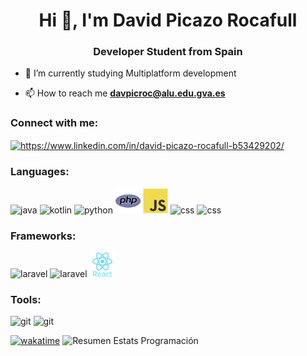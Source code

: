 <h1 align="center">Hi 👋, I'm David Picazo Rocafull</h1>
<h3 align="center">Developer Student from Spain</h3>

- 🌱 I’m currently studying Multiplatform development

- 📫 How to reach me **davpicroc@alu.edu.gva.es**

<h3 align="left">Connect with me:</h3>
<p align="left">
<a href="https://linkedin.com/in/david-picazo-rocafull-b53429202/" target="blank"><img align="center" src="https://raw.githubusercontent.com/rahuldkjain/github-profile-readme-generator/master/src/images/icons/Social/linked-in-alt.svg" alt="https://www.linkedin.com/in/david-picazo-rocafull-b53429202/" height="40" width="40" /></a>
</p>

<h3 align="left">Languages:</h3>
<p align="left">
    <a href="https://docs.oracle.com/en/java/" target="_blank" rel="noreferrer" style="text-decoration: none;"> 
      <img src="https://www.vectorlogo.zone/logos/java/java-vertical.svg" alt="java" width="40" height="60"/> 
    </a>
    <a href="https://kotlinlang.org/" target="_blank" rel="noreferrer" style="text-decoration: none;"> 
      <img src="https://www.vectorlogo.zone/logos/kotlinlang/kotlinlang-icon.svg" alt="kotlin" width="40" height="40"/> 
    </a>
    
  <a href="https://www.python.org" target="_blank" rel="noreferrer" style="text-decoration: none;">
    <img src="https://www.vectorlogo.zone/logos/python/python-icon.svg" alt="python" width="40" height="40"/>
  </a>
  
  <a href="https://www.php.net" target="_blank" rel="noreferrer" style="text-decoration: none;">
    <img src="https://raw.githubusercontent.com/devicons/devicon/master/icons/php/php-original.svg" alt="php" width="40" height="40"/>
  </a>


  <a href="https://developer.mozilla.org/en-US/docs/Web/JavaScript" target="_blank" rel="noreferrer" style="text-decoration: none;"> 
    <img src="https://raw.githubusercontent.com/devicons/devicon/master/icons/javascript/javascript-original.svg" alt="javascript" width="40" height="40"/> 
  </a>
  
  <a href="https://developer.mozilla.org/en-US/docs/Web/HTML" target="_blank" rel="noreferrer" style="text-decoration: none;">
    <img src="https://www.vectorlogo.zone/logos/w3_html5/w3_html5-icon.svg" alt="css" width="40" height="40"/> 
  </a>
  
  <a href="https://developer.mozilla.org/en-US/docs/Web/CSS" target="_blank" rel="noreferrer" style="text-decoration: none;">
    <img src="https://www.vectorlogo.zone/logos/w3_css/w3_css-official.svg" alt="css" width="50" height="50"/> 
  </a>
</p>


<h3 align="left">Frameworks:</h3>
<p align="left">

<a href="https://dotnet.microsoft.com/es-es/" target="_blank" rel="noreferrer" style="text-decoration: none;">
    <img src="https://www.vectorlogo.zone/logos/dotnet/dotnet-icon.svg" alt="laravel" width="40" height="40"/>
  </a>
    
  <a href="https://laravel.com/" target="_blank" rel="noreferrer" style="text-decoration: none;">
    <img src="https://www.vectorlogo.zone/logos/laravel/laravel-ar21.svg" alt="laravel" width="70" height="40"/>
  </a>
  
  <a href="https://reactjs.org/" target="_blank" rel="noreferrer" style="text-decoration: none;">
    <img src="https://raw.githubusercontent.com/devicons/devicon/master/icons/react/react-original-wordmark.svg" alt="react" width="40" height="40"/>
  </a> 
  
</p>

<h3 align="left">Tools:</h3>
<p align="left">
    
  <a href="https://git-scm.com/" target="_blank" rel="noreferrer" style="text-decoration: none;">
    <img src="https://www.vectorlogo.zone/logos/git-scm/git-scm-icon.svg" alt="git" width="40" height="40"/> 
  </a>
  
  <a href="https://www.jetbrains.com/es-es/" target="_blank" rel="noreferrer" style="text-decoration: none;">
    <img src="https://www.vectorlogo.zone/logos/jetbrains/jetbrains-icon.svg" alt="git" width="40" height="40"/> 
  </a>
  
</p>





[![wakatime](https://wakatime.com/badge/user/62fe04e7-e0b9-4d18-8864-edd6a2f369b8.svg)](https://wakatime.com/@62fe04e7-e0b9-4d18-8864-edd6a2f369b8)
![Resumen Estats Programación](https://wakatime.com/share/@Daaavidp8/9c08fa9a-52a9-46d4-bc06-9ea078b1c3e7.svg)


